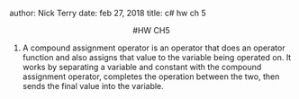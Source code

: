 author: Nick Terry
date: feb 27, 2018
title: c# hw ch 5

<div style="text-align:center">#HW CH5</div>

1. A compound assignment operator is an operator that does an operator function and also assigns that value to the variable being operated on. It works by separating a variable and constant with the compound assignment operator, completes the operation between the two, then sends the final value into the variable.